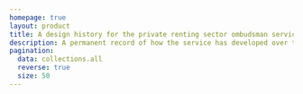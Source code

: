 ```yaml
---
homepage: true
layout: product
title: A design history for the private renting sector ombudsman service
description: A permanent record of how the service has developed over time.
pagination:
  data: collections.all
  reverse: true
  size: 50
---
```

